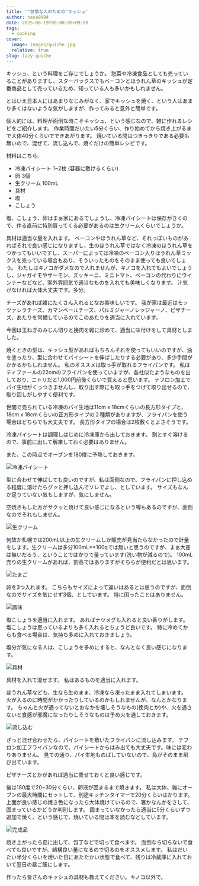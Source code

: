 ```yaml
---
title: '"怠惰な人のための"キッシュ'
author: nasa9084
date: 2025-08-19T00:00:00+09:00
tags:
  - cooking
cover:
  image: images/quiche.jpg
  relative: true
slug: lazy-quiche
---
```


キッシュ、という料理をご存じでしょうか。
惣菜や冷凍食品としても売っていることがありますし、スターバックスでもベーコンとほうれん草のキッシュが定番商品として売っているため、知っている人も多いかもしれません。

とはいえ日本人にはあまりなじみがなく、家でキッシュを焼く、という人はあまり多くはないような気がしますが、作ってみると意外と簡単です。

個人的には、料理が面倒な時こそキッシュ、という感じなので、雑に作れるレシピをご紹介します。
作業時間だいたい5分くらい、作り始めてから焼き上がるまで大体40分くらいでできあがります。
焼いている間はつきっきりである必要も無いので、混ぜて、流し込んで、焼くだけの簡単レシピです。

材料はこちら:

* 冷凍パイシート 1~2枚 (容器に敷けるくらい)
* 卵 3個
* 生クリーム 100mL
* 具材
* 塩
* こしょう

塩、こしょう、卵はまぁ家にあるでしょうし、冷凍パイシートは保存がきくので、作る直前に特別買ってくる必要があるのは生クリームくらいでしょうか。

具材は適当な量を入れます。
ベーコンやほうれん草など、それっぽいものがあればそれで良い感じになりますし、生のほうれん草ではなく冷凍のほうれん草をつかってもいいですし、スーパーによっては冷凍のベーコン入りほうれん草ミックスを売っている場合もあり、そういったものをそのまま使っても良いでしょう。
わたしはキノコがダメなので入れませんが、キノコを入れてもよいでしょうし、ジャガイモやサーモン、ズッキーニ、ミニトマト、ベーコンの代わりにウインナーなどなど、案外雰囲気で適当なものを入れても美味しくなります。
汁気がなければ大体大丈夫です。多分。

チーズがあれば雑にたくさん入れるとなお美味しいです。
我が家は最近はモッツァレラチーズ、カマンベールチーズ、パルミジャーノレッジャーノ、ピザチーズ、あたりを常備しているのでこのあたりを適当に入れています。

今回は玉ねぎのみじん切りと挽肉を雑に炒めて、適当に味付けをして具材としました。

焼くときの型は、キッシュ型があればもちろんそれを使ってもいいのですが、油を塗ったり、型に合わせてパイシートを伸ばしたりする必要があり、多少手間がかかるかもしれません。
私のオススメは取っ手が取れるフライパンです。
私はティファールの22cmのフライパンを使っていますが、各社似たようなものを出しており、ニトリだと1,000円前後くらいで買えると思います。
テフロン加工でパイ生地がくっつきませんし、取り出す際にも取っ手をつけて取り出せるので、取り回しがしやすく便利です。

世間で売られている冷凍のパイ生地は11cm x 18cmくらいの長方形タイプと、18cm x 18cmくらいの正方形タイプの２種類がありますが、フライパンを使う場合はどちらでも大丈夫です。
長方形タイプの場合は2枚敷くとよさそうです。

冷凍パイシートは調理しはじめに冷凍庫から出しておきます。
割とすぐ溶けるので、事前に出して解凍しておく必要はありません。

また、この時点でオーブンを180度に予熱しておきます。

![冷凍パイシート](images/pie-sheet.jpg)

型に合わせて伸ばしても良いのですが、私は面倒なので、フライパンに押し込める程度に溶けたらグッと押し込んでソレでよし、としています。
サイズもなんか足りていない気もしますが、気にしません。

空焼きもした方がサクッと焼けて良い感じになるという噂もあるのですが、面倒なのでそれもしません。

![生クリーム](images/cream.jpg)

何故か札幌では200mL以上の生クリームしか販売が見当たらなかったので計量をします。生クリームは多分100mL==100gでは無いと思うのですが、まぁ大差は無いだろう、ということではかりで量っています(洗い物が減るので)。
100mL売りの生クリームがあれば、割高ではありますがそちらが便利だとは思います。

![たまご](images/egg.jpg)

卵を3つ入れます。
こちらもサイズによって違いはあるとは思うのですが、面倒なのでサイズを気にせず3個、としています。
特に困ったことはありません。

![調味](images/salt_pepper.jpg)

塩こしょうを適当に入れます。
あればナツメグも入れると良い香りがします。
塩こしょうは思っているよりも多く入れるとちょうど良いです。
特に冷めてからも食べる場合は、気持ち多めに入れておきましょう。

塩分が気になる人は、こしょうを多めにすると、なんとなく良い感じになります。

![具材](images/mix.jpg)

具材を入れて混ぜます。
私はあるものを適当に入れます。

ほうれん草なども、生なら生のまま、冷凍なら凍ったまま入れてしまいます。
火が入るのに時間がかかったりしているのかもしれませんが、なんとかなります。
ちゃんと火が通ってないとおなかを壊しそうなもの(挽肉とか)や、火を通さないと食感が邪魔になったりしそうなものは予め火を通しておきます。

![流し込む](images/fill.jpg)

ざっと混ぜ合わせたら、パイシートを敷いたフライパンに流し込みます。
テフロン加工フライパンなので、パイシートからはみ出ても大丈夫です。味には変わりありません。
見ての通り、パイ生地ものばしていないので、角がそのまま飛び出ています。

ピザチーズとかがあれば適当に乗せておくと良い感じです。

後は180度で20~30分くらい、卵液が固まるまで焼きます。
私は大体、雑にオーブンの最大時間にセットして、別途キッチンタイマーで20分くらいはかります。
上面が良い感じの焼き色になったら大体焼けているので、箸かなんかをさして、固まっているかどうか判別します。
固まっていなかったら適当に5分くらいずつ追加で焼く、という感じで、焼いている間は本を読むなどしています。

![完成品](images/quiche.jpg)

焼き上がったら皿に出して、包丁などで切って食べます。
面倒なら切らないで食べても良いですが、結構良い量になるので切るのをオススメします。
私はだいたい半分くらいを焼いた日にあたたかい状態で食べて、残りは冷蔵庫に入れておいて翌日の昼ご飯にします。

作ったら皆さんのキッシュの具材も教えてください。キノコ以外で。
